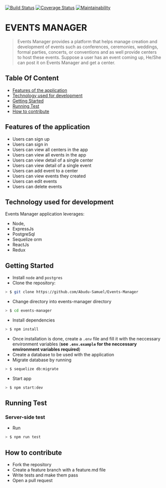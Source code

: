 [![Build Status](https://travis-ci.org/Abudu-Samuel/Events-Manager.svg?branch=develop)](https://travis-ci.org/Abudu-Samuel/Events-Manager)
[![Coverage Status](https://coveralls.io/repos/github/Abudu-Samuel/Events-Manager/badge.svg?branch=develop)](https://coveralls.io/github/Abudu-Samuel/Events-Manager?branch=develop)
[![Maintainability](https://api.codeclimate.com/v1/badges/b3764dff0e8fc2e3fcfd/maintainability)](https://codeclimate.com/github/Abudu-Samuel/Events-Manager/maintainability)


# EVENTS MANAGER 

> Events Manager provides a platform that helps manage creation and development of events such as conferences, ceremonies, weddings, formal parties, concerts, or conventions and as well provide centers to host these events. Suppose a user has an event coming up, He/She can post it on Events Manager and get a center. 

## Table Of Content
- [Features of the application](#features-of-the-application)
- [Technology used for development](#technology-used-for-develop)
- [Getting Started](#getting-started)
- [Running Test](#running-test)
- [How to contribute](#how-to-contribute)

## Features of the application
* Users can sign up 
* Users can sign in
* Users can view all centers in the app
* Users can view all events in the app
* Users can view detail of a single center
* Users can view detail of a single event
* Users can add event to a center
* Users can view events they created
* Users can edit events
* Users can delete events

## Technology used for development
Events Manager application leverages:
* Node,
* ExpressJs
* PostgreSql
* Sequelize orm
* ReactJs
* Redux


## Getting Started
- Install  `node` and `postgres` 
- Clone the repository: 
```sh
> $ git clone https://github.com/Abudu-Samuel/Events-Manager
```
- Change directory into events-manager directory
```sh
> $ cd events-manager
```
- Install dependencies 
```sh
> $ npm install
```
- Once installation is done, create a `.env` file and fill it with the neccessary environment variables (**see `.env.example` for the neccessary environment variables required**)
- Create a database to be used with the application
- Migrate database by running
```sh
> $ sequelize db:migrate
```
- Start app
```sh
> $ npm start:dev
```

## Running Test
### Server-side test 
- Run
```sh
> $ npm run test
```
## How to contribute
* Fork the repository
* Create a feature branch with a feature.md file
* Write tests and make them pass
* Open a pull request